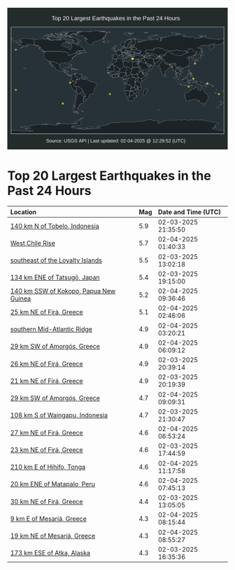 ![Map](./map.png)

# Top 20 Largest Earthquakes in the Past 24 Hours

| Location | Mag | Date and Time (UTC) |
|:---|:---|:---|
| [140 km N of Tobelo, Indonesia](https://earthquake.usgs.gov/earthquakes/eventpage/us7000pb3j) | 5.9 | 02-03-2025 21:35:50 |
| [West Chile Rise](https://earthquake.usgs.gov/earthquakes/eventpage/us7000pb59) | 5.7 | 02-04-2025 01:40:33 |
| [southeast of the Loyalty Islands](https://earthquake.usgs.gov/earthquakes/eventpage/us7000pb0i) | 5.5 | 02-03-2025 13:02:18 |
| [134 km ENE of Tatsugō, Japan](https://earthquake.usgs.gov/earthquakes/eventpage/us7000pb2l) | 5.4 | 02-03-2025 19:15:00 |
| [140 km SSW of Kokopo, Papua New Guinea](https://earthquake.usgs.gov/earthquakes/eventpage/us7000pb7j) | 5.2 | 02-04-2025 09:36:46 |
| [25 km NE of Firá, Greece](https://earthquake.usgs.gov/earthquakes/eventpage/us7000pb5h) | 5.1 | 02-04-2025 02:46:06 |
| [southern Mid-Atlantic Ridge](https://earthquake.usgs.gov/earthquakes/eventpage/us7000pb5n) | 4.9 | 02-04-2025 03:20:21 |
| [29 km SW of Amorgós, Greece](https://earthquake.usgs.gov/earthquakes/eventpage/us7000pb69) | 4.9 | 02-04-2025 06:09:12 |
| [26 km NE of Firá, Greece](https://earthquake.usgs.gov/earthquakes/eventpage/us7000pb37) | 4.9 | 02-03-2025 20:39:14 |
| [21 km NE of Firá, Greece](https://earthquake.usgs.gov/earthquakes/eventpage/us7000pb33) | 4.9 | 02-03-2025 20:19:39 |
| [29 km SW of Amorgós, Greece](https://earthquake.usgs.gov/earthquakes/eventpage/us7000pb7g) | 4.7 | 02-04-2025 09:09:31 |
| [108 km S of Waingapu, Indonesia](https://earthquake.usgs.gov/earthquakes/eventpage/us7000pb3i) | 4.7 | 02-03-2025 21:30:47 |
| [27 km NE of Firá, Greece](https://earthquake.usgs.gov/earthquakes/eventpage/us7000pb6g) | 4.6 | 02-04-2025 06:53:24 |
| [23 km NE of Firá, Greece](https://earthquake.usgs.gov/earthquakes/eventpage/us7000pb28) | 4.6 | 02-03-2025 17:44:59 |
| [210 km E of Hihifo, Tonga](https://earthquake.usgs.gov/earthquakes/eventpage/us7000pb7s) | 4.6 | 02-04-2025 11:17:58 |
| [20 km ENE of Matapalo, Peru](https://earthquake.usgs.gov/earthquakes/eventpage/us7000pb6s) | 4.6 | 02-04-2025 07:45:13 |
| [30 km NE of Firá, Greece](https://earthquake.usgs.gov/earthquakes/eventpage/us7000pb0j) | 4.4 | 02-03-2025 13:05:05 |
| [9 km E of Mesariá, Greece](https://earthquake.usgs.gov/earthquakes/eventpage/us7000pb74) | 4.3 | 02-04-2025 08:15:44 |
| [19 km NE of Mesariá, Greece](https://earthquake.usgs.gov/earthquakes/eventpage/us7000pb7a) | 4.3 | 02-04-2025 08:55:27 |
| [173 km ESE of Atka, Alaska](https://earthquake.usgs.gov/earthquakes/eventpage/us7000pb18) | 4.3 | 02-03-2025 16:35:36 |
